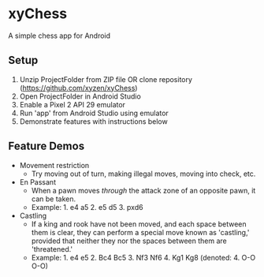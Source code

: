 # xyChess
  A simple chess app for Android

## Setup
1. Unzip ProjectFolder from ZIP file OR clone repository (https://github.com/xyzen/xyChess)
2. Open ProjectFolder in Android Studio
3. Enable a Pixel 2 API 29 emulator
4. Run 'app' from Android Studio using emulator
5. Demonstrate features with instructions below

## Feature Demos
* Movement restriction
  * Try moving out of turn, making illegal moves, moving into check, etc.
* En Passant
  * When a pawn moves *through* the attack zone of an opposite pawn, it can be taken.
  * Example: 1. e4 a5 2. e5 d5 3. pxd6
* Castling
  * If a king and rook have not been moved, and each space between them is clear, they can perform a special move known as 'castling,' provided that neither they nor the spaces between them are 'threatened.'
  * Example: 1. e4 e5 2. Bc4 Bc5 3. Nf3 Nf6 4. Kg1 Kg8 (denoted: 4. O-O O-O)

